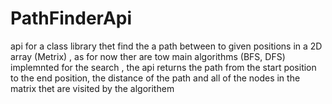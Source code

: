 # PathFinderApi
api for a class library thet find the a path between to given positions in a 2D array (Metrix) , as for now ther are tow main algorithms (BFS, DFS) implemnted for the search , the api returns the path from the start position to the end position, the distance of the path and all of the nodes in the matrix thet are visited by the algorithem 
